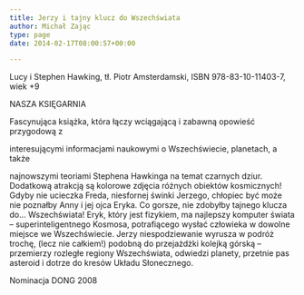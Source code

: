 ```yaml
---
title: Jerzy i tajny klucz do Wszechświata
author: Michał Zając
type: page
date: 2014-02-17T08:00:57+00:00

---
```

Lucy i Stephen Hawking, tł. Piotr Amsterdamski, ISBN 978-83-10-11403-7, wiek +9
  
NASZA KSIĘGARNIA
  
Fascynująca książka, która łączy wciągającą i zabawną opowieść przygodową z
  
interesującymi informacjami naukowymi o Wszechświecie, planetach, a także
  
najnowszymi teoriami Stephena Hawkinga na temat czarnych dziur. Dodatkową atrakcją są kolorowe zdjęcia różnych obiektów kosmicznych! Gdyby nie ucieczka Freda, niesfornej świnki Jerzego, chłopiec być może nie poznałby Anny i jej ojca Eryka. Co gorsze, nie zdobyłby tajnego klucza do&#8230; Wszechświata! Eryk, który jest fizykiem, ma najlepszy komputer świata &#8211; superinteligentnego Kosmosa, potrafiącego wysłać człowieka w dowolne miejsce we Wszechświecie. Jerzy niespodziewanie wyrusza w podróż trochę, (lecz nie całkiem!) podobną do przejażdżki kolejką górską &#8211; przemierzy rozległe regiony Wszechświata, odwiedzi planety, przetnie pas asteroid i dotrze do kresów Układu Słonecznego.
  
Nominacja DONG 2008